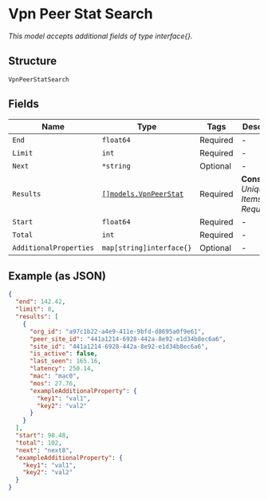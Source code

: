 
# Vpn Peer Stat Search

*This model accepts additional fields of type interface{}.*

## Structure

`VpnPeerStatSearch`

## Fields

| Name | Type | Tags | Description |
|  --- | --- | --- | --- |
| `End` | `float64` | Required | - |
| `Limit` | `int` | Required | - |
| `Next` | `*string` | Optional | - |
| `Results` | [`[]models.VpnPeerStat`](../../doc/models/vpn-peer-stat.md) | Required | **Constraints**: *Unique Items Required* |
| `Start` | `float64` | Required | - |
| `Total` | `int` | Required | - |
| `AdditionalProperties` | `map[string]interface{}` | Optional | - |

## Example (as JSON)

```json
{
  "end": 142.42,
  "limit": 8,
  "results": [
    {
      "org_id": "a97c1b22-a4e9-411e-9bfd-d8695a0f9e61",
      "peer_site_id": "441a1214-6928-442a-8e92-e1d34b8ec6a6",
      "site_id": "441a1214-6928-442a-8e92-e1d34b8ec6a6",
      "is_active": false,
      "last_seen": 165.16,
      "latency": 250.14,
      "mac": "mac0",
      "mos": 27.76,
      "exampleAdditionalProperty": {
        "key1": "val1",
        "key2": "val2"
      }
    }
  ],
  "start": 98.48,
  "total": 102,
  "next": "next8",
  "exampleAdditionalProperty": {
    "key1": "val1",
    "key2": "val2"
  }
}
```

